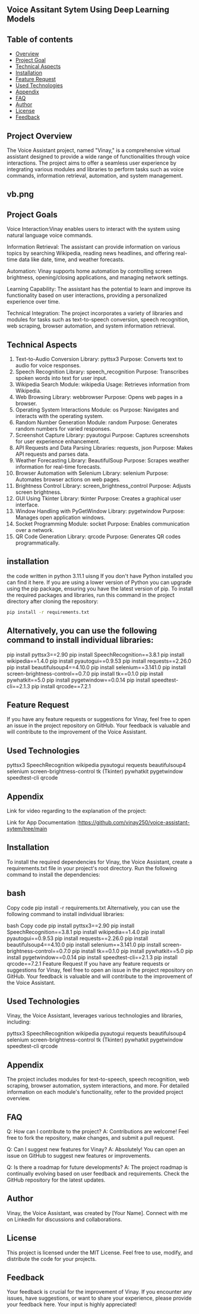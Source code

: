 ## Voice Assitant Sytem Using Deep Learning Models

 ## Table of contents

* [Overview](#overview)
* [Project Goal](#project-goal)
* [Technical Aspects](#technical-aspects)
* [Installation](#installation)
* [Feature Request](#feature-request)
* [Used Technologies](#used-technologies)
* [Appendix](#appendix)
* [FAQ](#faq) 
* [Author](#author)
* [License](#license)
* [Feedback](#feedback)

## Project Overview
The Voice Assistant project, named "Vinay," is a comprehensive virtual assistant designed to provide a wide range of functionalities through voice interactions. The project aims to offer a seamless user experience by integrating various modules and libraries to perform tasks such as voice commands, information retrieval, automation, and system management.

## vb.png

## Project Goals

Voice Interaction:Vinay enables users to interact with the system using natural language voice commands.

Information Retrieval: The assistant can provide information on various topics by searching Wikipedia, reading news headlines, and offering real-time data like date, time, and weather forecasts.

Automation: Vinay supports home automation by controlling screen brightness, opening/closing applications, and managing network settings.

Learning Capability: The assistant has the potential to learn and improve its functionality based on user interactions, providing a personalized experience over time.

Technical Integration: The project incorporates a variety of libraries and modules for tasks such as text-to-speech conversion, speech recognition, web scraping, browser automation, and system information retrieval.

## Technical Aspects

1. Text-to-Audio Conversion
Library: pyttsx3
Purpose: Converts text to audio for voice responses.
2. Speech Recognition
Library: speech_recognition
Purpose: Transcribes spoken words into text for user input.
3. Wikipedia Search
Module: wikipedia
Usage: Retrieves information from Wikipedia.
4. Web Browsing
Library: webbrowser
Purpose: Opens web pages in a browser.
5. Operating System Interactions
Module: os
Purpose: Navigates and interacts with the operating system.
6. Random Number Generation
Module: random
Purpose: Generates random numbers for varied responses.
7. Screenshot Capture
Library: pyautogui
Purpose: Captures screenshots for user experience enhancement.
8. API Requests and Data Parsing
Libraries: requests, json
Purpose: Makes API requests and parses data.
9. Weather Forecasting
Library: BeautifulSoup
Purpose: Scrapes weather information for real-time forecasts.
10. Browser Automation with Selenium
Library: selenium
Purpose: Automates browser actions on web pages.
11. Brightness Control
Library: screen_brightness_control
Purpose: Adjusts screen brightness.
12. GUI Using Tkinter
Library: tkinter
Purpose: Creates a graphical user interface.
13. Window Handling with PyGetWindow
Library: pygetwindow
Purpose: Manages open application windows.
14. Socket Programming
Module: socket
Purpose: Enables communication over a network.
15. QR Code Generation
Library: qrcode
Purpose: Generates QR codes programmatically.

## installation

 the code written in python 3.11.1 uisng If you don't have Python installed you can find it here. If you are using a lower version of Python you can upgrade using the pip package, ensuring you have the latest version of pip. To install the required packages and libraries, run this command in the project directory after cloning the repository:
```bash
pip install -r requirements.txt
```
## Alternatively, you can use the following command to install individual libraries:
pip install pyttsx3==2.90
pip install SpeechRecognition==3.8.1
pip install wikipedia==1.4.0
pip install pyautogui==0.9.53
pip install requests==2.26.0
pip install beautifulsoup4==4.10.0
pip install selenium==3.141.0
pip install screen-brightness-control==0.7.0
pip install tk==0.1.0
pip install pywhatkit==5.0
pip install pygetwindow==0.0.14
pip install speedtest-cli==2.1.3
pip install qrcode==7.2.1

## Feature Request
If you have any feature requests or suggestions for Vinay, feel free to open an issue in the project repository on GitHub. Your feedback is valuable and will contribute to the improvement of the Voice Assistant.

## Used Technologies
pyttsx3
SpeechRecognition
wikipedia
pyautogui
requests
beautifulsoup4
selenium
screen-brightness-control
tk (Tkinter)
pywhatkit
pygetwindow
speedtest-cli
qrcode

## Appendix
Link for video regarding to the explanation of the project:

Link for App Documentation :https://github.com/vinay250/voice-assistant-sytem/tree/main


## Installation<a name="installation"></a>
To install the required dependencies for Vinay, the Voice Assistant, create a requirements.txt file in your project's root directory. Run the following command to install the dependencies:

## bash
Copy code
pip install -r requirements.txt
Alternatively, you can use the following command to install individual libraries:

bash
Copy code
pip install pyttsx3==2.90
pip install SpeechRecognition==3.8.1
pip install wikipedia==1.4.0
pip install pyautogui==0.9.53
pip install requests==2.26.0
pip install beautifulsoup4==4.10.0
pip install selenium==3.141.0
pip install screen-brightness-control==0.7.0
pip install tk==0.1.0
pip install pywhatkit==5.0
pip install pygetwindow==0.0.14
pip install speedtest-cli==2.1.3
pip install qrcode==7.2.1
Feature Request<a name="feature-request"></a>
If you have any feature requests or suggestions for Vinay, feel free to open an issue in the project repository on GitHub. Your feedback is valuable and will contribute to the improvement of the Voice Assistant.

## Used Technologies<a name="used-technologies"></a>
Vinay, the Voice Assistant, leverages various technologies and libraries, including:

pyttsx3
SpeechRecognition
wikipedia
pyautogui
requests
beautifulsoup4
selenium
screen-brightness-control
tk (Tkinter)
pywhatkit
pygetwindow
speedtest-cli
qrcode

## Appendix<a name="appendix"></a>

The project includes modules for text-to-speech, speech recognition, web scraping, browser automation, system interactions, and more. For detailed information on each module's functionality, refer to the provided project overview.

## FAQ<a name="faq"></a>

Q: How can I contribute to the project?
A: Contributions are welcome! Feel free to fork the repository, make changes, and submit a pull request.

Q: Can I suggest new features for Vinay?
A: Absolutely! You can open an issue on GitHub to suggest new features or improvements.

Q: Is there a roadmap for future developments?
A: The project roadmap is continually evolving based on user feedback and requirements. Check the GitHub repository for the latest updates.

## Author<a name="vinay">

Vinay, the Voice Assistant, was created by [Your Name]. Connect with me on LinkedIn for discussions and collaborations.

## License<a name=" MIT license">

This project is licensed under the MIT License. Feel free to use, modify, and distribute the code for your projects.

## Feedback<a name="feedback">

Your feedback is crucial for the improvement of Vinay. If you encounter any issues, have suggestions, or want to share your experience, please provide your feedback here. Your input is highly appreciated!